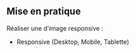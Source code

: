 ## Mise en pratique

Réaliser une d'image responsive : <br>
  * Responsive (Desktop, Mobile, Tablette)